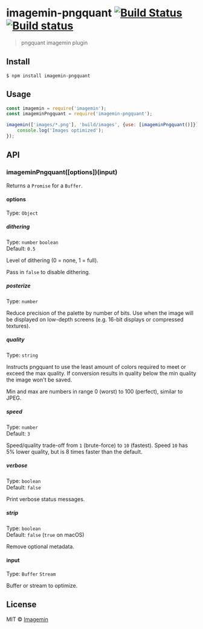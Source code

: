 # imagemin-pngquant [![Build Status](https://travis-ci.org/imagemin/imagemin-pngquant.svg?branch=master)](https://travis-ci.org/imagemin/imagemin-pngquant) [![Build status](https://ci.appveyor.com/api/projects/status/w60auppnbiwgu9gj?svg=true)](https://ci.appveyor.com/project/kevva/imagemin-pngquant)

> pngquant imagemin plugin


## Install

```
$ npm install imagemin-pngquant
```


## Usage

```js
const imagemin = require('imagemin');
const imageminPngquant = require('imagemin-pngquant');

imagemin(['images/*.png'], 'build/images', {use: [imageminPngquant()]}).then(() => {
	console.log('Images optimized');
});
```


## API

### imageminPngquant([options])(input)

Returns a `Promise` for a `Buffer`.

#### options

Type: `Object`

##### dithering

Type: `number` `boolean`<br>
Default: `0.5`

Level of dithering (0 = none, 1 = full).

Pass in `false` to disable dithering.

##### posterize

Type: `number`

Reduce precision of the palette by number of bits. Use when the image will be
displayed on low-depth screens (e.g. 16-bit displays or compressed textures).

##### quality

Type: `string`

Instructs pngquant to use the least amount of colors required to meet or exceed
the max quality. If conversion results in quality below the min quality the
image won't be saved.

Min and max are numbers in range 0 (worst) to 100 (perfect), similar to JPEG.

##### speed

Type: `number`<br>
Default: `3`

Speed/quality trade-off from `1` (brute-force) to `10` (fastest). Speed `10` has
5% lower quality, but is 8 times faster than the default.

##### verbose

Type: `boolean`<br>
Default: `false`

Print verbose status messages.

##### strip

Type: `boolean`<br>
Default: `false` (`true` on macOS)

Remove optional metadata.

#### input

Type: `Buffer` `Stream`

Buffer or stream to optimize.


## License

MIT © [Imagemin](https://github.com/imagemin)
